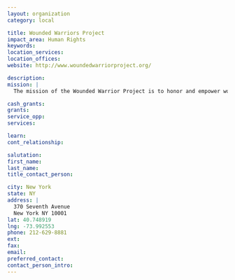 ```yaml
---
layout: organization
category: local

title: Wounded Warriors Project
impact_area: Human Rights
keywords: 
location_services: 
location_offices: 
website: http://www.woundedwarriorproject.org/

description: 
mission: |
  The mission of the Wounded Warrior Project is to honor and empower wounded warriors. 		

cash_grants: 
grants: 
service_opp: 
services: 

learn: 
cont_relationship: 

salutation: 
first_name: 
last_name: 
title_contact_person: 

city: New York
state: NY
address: |
  370 Seventh Avenue     
  New York NY 10001
lat: 40.748919
lng: -73.992553
phone: 212-629-8881
ext: 
fax: 
email: 
preferred_contact: 
contact_person_intro: 
---
```

